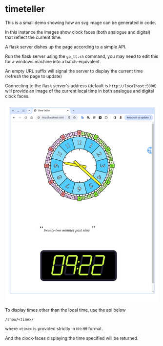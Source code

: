 # timeteller

This is a small demo showing how an svg image can be generated in code.

In this instance the images show clock faces (both analogue and digital) that reflect the current time.

A flask server dishes up the page according to a simple API.

Run the flask server using the ```go_tt.sh``` command, you may need to edit this for a windows machine into a batch-equivalent.

An empty URL suffix will signal the server to display the current time (refresh the page to update)

Connecting to the flask server's address (default is `http://localhost:5000`) will provide an image of the current local time in both analogue and digital clock faces. 

![Clocks displaying the time 09:22](demo_9_22.png)

To display times other than the local time, use the api below

```
/show/<time>/
```

where ```<time>``` is provided strictly in `HH:MM` format.

And the clock-faces displaying the time specified will be returned.
